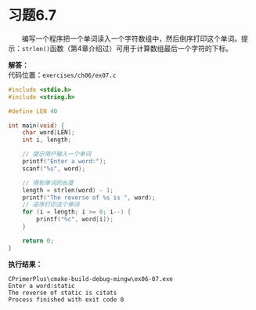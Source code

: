 # 习题6.7

&emsp;&emsp;编写一个程序把一个单词读入一个字符数组中，然后倒序打印这个单词。提示：`strlen()`函数（第4章介绍过）可用于计算数组最后一个字符的下标。

**解答：**  
代码位置：`exercises/ch06/ex07.c`
```c
#include <stdio.h>
#include <string.h>

#define LEN 40

int main(void) {
    char word[LEN];
    int i, length;

    // 提示用户输入一个单词
    printf("Enter a word:");
    scanf("%s", word);

    // 得到单词的长度
    length = strlen(word) - 1;
    printf("The reverse of %s is ", word);
    // 逆序打印这个单词
    for (i = length; i >= 0; i--) {
        printf("%c", word[i]);
    }

    return 0;
}
```

**执行结果：**
```
CPrimerPlus\cmake-build-debug-mingw\ex06-07.exe
Enter a word:static
The reverse of static is citats
Process finished with exit code 0
```